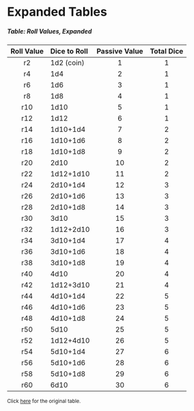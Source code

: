 # Expanded Tables

##### Table: Roll Values, Expanded
| Roll Value | Dice to Roll | Passive Value | Total Dice |
|:-:|:-|:-:|:-:|
| r2 | 1d2 (coin) | 1 | 1 |
| r4 | 1d4 | 2 | 1 |
| r6 | 1d6 | 3 | 1 |
| r8 | 1d8 | 4 | 1 |
| r10 | 1d10 | 5 | 1 |
| r12 | 1d12 | 6 | 1 |
| r14 | 1d10+1d4 | 7 | 2 |
| r16 | 1d10+1d6 | 8 | 2 |
| r18 | 1d10+1d8 | 9 | 2 |
| r20 | 2d10 | 10 | 2 |
| r22 | 1d12+1d10 | 11 | 2 |
| r24 | 2d10+1d4 | 12 | 3 |
| r26 | 2d10+1d6 | 13 | 3 |
| r28 | 2d10+1d8 | 14 | 3 |
| r30 | 3d10 | 15 | 3 |
| r32 | 1d12+2d10 | 16 | 3 |
| r34 | 3d10+1d4 | 17 | 4 |
| r36 | 3d10+1d6 | 18 | 4 |
| r38 | 3d10+1d8 | 19 | 4 |
| r40 | 4d10 | 20 | 4 |
| r42 | 1d12+3d10 | 21 | 4 |
| r44 | 4d10+1d4 | 22 | 5 |
| r46 | 4d10+1d6 | 23 | 5 |
| r48 | 4d10+1d8 | 24 | 5 |
| r50 | 5d10 | 25 | 5 |
| r52 | 1d12+4d10 | 26 | 5 |
| r54 | 5d10+1d4 | 27 | 6 |
| r56 | 5d10+1d6 | 28 | 6 |
| r58 | 5d10+1d8 | 29 | 6 |
| r60 | 6d10 | 30 | 6 |

<sup>Click [here](/Core_Rules/Introduction#table-roll-values) for the original table.</sup>

<!--
##### Table: Primary Stat Steps, Expanded
| Roll Value | Step Name |
|:-:|:-|
| 0 | Nonexistant |
| r2 | Powerless |
| r4 | Terrible |
| r6 | Weak |
| r8 | Below Average |
| r10 | Average |
| r12 | Above Average |
| r14 | Great |
| r16 | Superb |
| r18 | Powerful |
| r20 | Epic |

<sup>Click [here](/Core_Rules/Character_Features#table-primary-stat-steps) for the original table.</sup>
-->

<!--
##### Table: Outcome vs Difficulty, Expanded
| Difficulty | Fail | Graze | Success | Critical |
|:-:|:-:|:-:|:-:|:-:|
| <nobr>5 (Very Easy)</nobr> | <nobr>-5 or less</nobr> | -4~4 | 5~14 | <nobr>15 or higher</nobr> |
| <nobr>10 (Easy)</nobr> | <nobr>0 or less</nobr> | 1~9 | 10~19 | <nobr>20 or higher</nobr> |
| <nobr>15 (Moderate)</nobr> | <nobr>5 or less</nobr> | 6~14 | 15~24 | <nobr>25 or higher</nobr> |
| <nobr>20 (Hard)</nobr> | <nobr>10 or less</nobr> | 11~19 | 20~29 | <nobr>30 or higher</nobr> |
| <nobr>25 (Challenging)</nobr> | <nobr>15 or less</nobr> | 16~24 | 25~34 | <nobr>35 or higher</nobr> |
| <nobr>30 (Ambitious)</nobr> | <nobr>20 or less</nobr> | 21~29 | 30~39 | <nobr>40 or higher</nobr> |
| <nobr>35 (Absurd)</nobr> | <nobr>25 or less</nobr> | 26~34 | 35~44 | <nobr>45 or higher</nobr> |
| <nobr>40 (Improbable)</nobr> | <nobr>30 or less</nobr> | 31~39 | 40~49 | <nobr>50 or higher</nobr> |
| <nobr>50 (Impossible)</nobr> | <nobr>40 or less</nobr> | 41~49 | 50~59 | <nobr>60 or higher</nobr> |

<sup>Click [here](/Core_Rules/Character_Features#table-outcome-vs-difficulty) for the original table.</sup>
-->